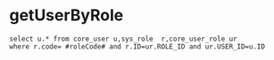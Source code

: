 getUserByRole
===

	select u.* from core_user u,sys_role  r,core_user_role ur 
	where r.code= #roleCode# and r.ID=ur.ROLE_ID and ur.USER_ID=u.ID
	
	
	
	
	